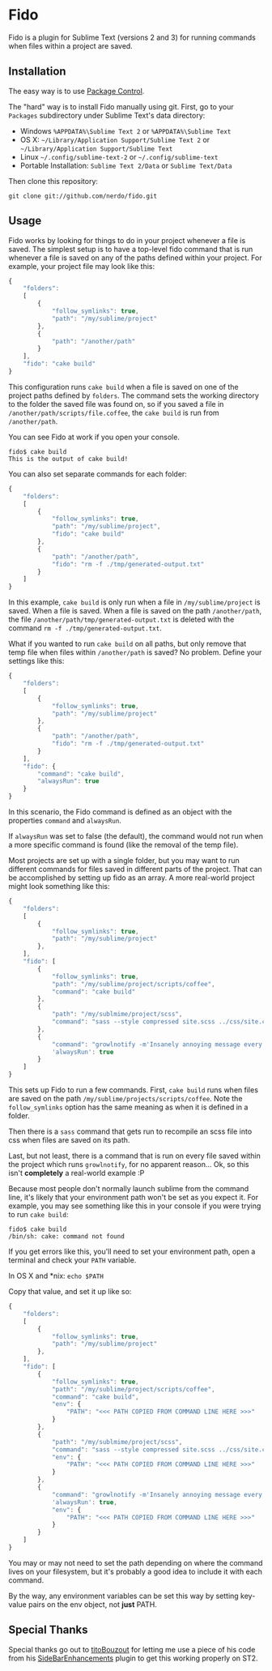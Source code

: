 # Fido

Fido is a plugin for Sublime Text (versions 2 and 3) for running commands when files within a project are saved.

## Installation
The easy way is to use [Package Control](http://wbond.net/sublime_packages/package_control).

The "hard" way is to install Fido manually using git. First, go to your `Packages` subdirectory under Sublime Text's data directory:
* Windows `%APPDATA%\Sublime Text 2` or `%APPDATA%\Sublime Text`
* OS X: `~/Library/Application Support/Sublime Text 2` or `~/Library/Application Support/Sublime Text`
* Linux `~/.config/sublime-text-2` or `~/.config/sublime-text`
* Portable Installation: `Sublime Text 2/Data` or `Sublime Text/Data`

Then clone this repository:

```git clone git://github.com/nerdo/fido.git```

## Usage

Fido works by looking for things to do in your project whenever a file is saved. The simplest setup is to have a top-level fido command that is run whenever a file is saved on any of the paths defined within your project. For example, your project file may look like this:

```javascript
{
    "folders":
	[
		{
			"follow_symlinks": true,
			"path": "/my/sublime/project"
		},
        {
            "path": "/another/path"
        }
	],
    "fido": "cake build"
}
```

This configuration runs `cake build` when a file is saved on one of the project paths defined by `folders`. The command sets the working directory to the folder the saved file was found on, so if you saved a file in `/another/path/scripts/file.coffee`, the `cake build` is run from `/another/path`.

You can see Fido at work if you open your console.

```
fido$ cake build
This is the output of cake build!
```

You can also set separate commands for each folder:

```javascript
{
    "folders":
    [
		{
			"follow_symlinks": true,
			"path": "/my/sublime/project",
            "fido": "cake build"
		},
        {
            "path": "/another/path",
            "fido": "rm -f ./tmp/generated-output.txt"
        }
	]
}
```

In this example, `cake build` is only run when a file in `/my/sublime/project` is saved. When a file is saved. When a file is saved on the path `/another/path`, the file `/another/path/tmp/generated-output.txt` is deleted with the command `rm -f ./tmp/generated-output.txt`.

What if you wanted to run `cake build` on all paths, but only remove that temp file when files within `/another/path` is saved? No problem. Define your settings like this:

```javascript
{
    "folders":
    [
    	{
			"follow_symlinks": true,
			"path": "/my/sublime/project"
		},
        {
            "path": "/another/path",
            "fido": "rm -f ./tmp/generated-output.txt"
        }
	],
    "fido": {
        "command": "cake build",
        "alwaysRun": true
    }
}
```

In this scenario, the Fido command is defined as an object with the properties `command` and `alwaysRun`.

If `alwaysRun` was set to false (the default), the command would not run when a more specific command is found (like the removal of the temp file).

Most projects are set up with a single folder, but you may want to run different commands for files saved in different parts of the project. That can be accomplished by setting up fido as an array. A more real-world project might look something like this:

```javascript
{
    "folders":
    [
        {
			"follow_symlinks": true,
			"path": "/my/sublime/project"
		},
	],
    "fido": [
        {
            "follow_symlinks": true,
            "path": "/my/sublime/project/scripts/coffee",
            "command": "cake build"
        },
        {
            "path": "/my/sublmime/project/scss",
            "command": "sass --style compressed site.scss ../css/site.css"
        },
        {
            "command": "growlnotify -m'Insanely annoying message every time a file is saved' -t'Annoying Notification'",
            'alwaysRun': true
        }
    ]
}
```

This sets up Fido to run a few commands. First, `cake build` runs when files are saved on the path `/my/sublime/projects/scripts/coffee`. Note the `follow_symlinks` option has the same meaning as when it is defined in a folder.

Then there is a `sass` command that gets run to recompile an scss file into css when files are saved on its path.

Last, but not least, there is a command that is run on every file saved within the project which runs `growlnotify`, for no apparent reason... Ok, so this isn't **completely** a real-world example :P

Because most people don't normally launch sublime from the command line, it's likely that your environment path won't be set as you expect it. For example, you may see something like this in your console if you were trying to run `cake build`:

```
fido$ cake build
/bin/sh: cake: command not found
```

If you get errors like this, you'll need to set your environment path, open a terminal and check your `PATH` variable.

In OS X and *nix: `echo $PATH`

Copy that value, and set it up like so:

```javascript
{
    "folders":
    [
        {
    		"follow_symlinks": true,
			"path": "/my/sublime/project"
		},
	],
    "fido": [
        {
            "follow_symlinks": true,
            "path": "/my/sublime/project/scripts/coffee",
            "command": "cake build",
            "env": {
                "PATH": "<<< PATH COPIED FROM COMMAND LINE HERE >>>"
            }
        },
        {
            "path": "/my/sublmime/project/scss",
            "command": "sass --style compressed site.scss ../css/site.css",
            "env": {
                "PATH": "<<< PATH COPIED FROM COMMAND LINE HERE >>>"
            }
        },
        {
            "command": "growlnotify -m'Insanely annoying message every time a file is saved' -t'Annoying Notification'",
            'alwaysRun': true,
            "env": {
                "PATH": "<<< PATH COPIED FROM COMMAND LINE HERE >>>"
            }
        }
    ]
}
```

You may or may not need to set the path depending on where the command lives on your filesystem, but it's probably a good idea to include it with each command.

By the way, any environment variables can be set this way by setting key-value pairs on the env object, not **just** PATH.

## Special Thanks
Special thanks go out to [titoBouzout](https://github.com/titoBouzout) for letting me use a piece of his code from his [SideBarEnhancements](https://github.com/titoBouzout/SideBarEnhancements) plugin to get this working properly on ST2.
